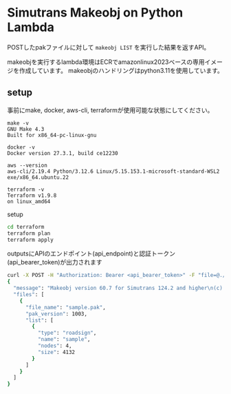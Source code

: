 # Simutrans Makeobj on Python Lambda

POSTしたpakファイルに対して `makeobj LIST` を実行した結果を返すAPI。

makeobjを実行するlambda環境はECRでamazonlinux2023ベースの専用イメージを作成しています。
makeobjのハンドリングはpython3.11を使用しています。

## setup
事前にmake, docker, aws-cli, terraformが使用可能な状態にしてください。

```
make -v
GNU Make 4.3
Built for x86_64-pc-linux-gnu

docker -v
Docker version 27.3.1, build ce12230

aws --version
aws-cli/2.19.4 Python/3.12.6 Linux/5.15.153.1-microsoft-standard-WSL2 exe/x86_64.ubuntu.22

terraform -v
Terraform v1.9.8
on linux_amd64
```

setup

```bash
cd terraform
terraform plan
terraform apply
```

outputsにAPIのエンドポイント(api_endpoint)と認証トークン(api_bearer_token)が出力されます

```bash
curl -X POST -H "Authorization: Bearer <api_bearer_token>" -F "file=@./sample.pak" https://<api_endpoint>|jq
{
  "message": "Makeobj version 60.7 for Simutrans 124.2 and higher\n(c) 2002-2012 V. Meyer, Hj. Malthaner, M. Pristovsek & Simutrans development team",
  "files": [
    {
      "file_name": "sample.pak",
      "pak_version": 1003,
      "list": [
        {
          "type": "roadsign",
          "name": "sample",
          "nodes": 4,
          "size": 4132
        }
      ]
    }
  ]
}
```
